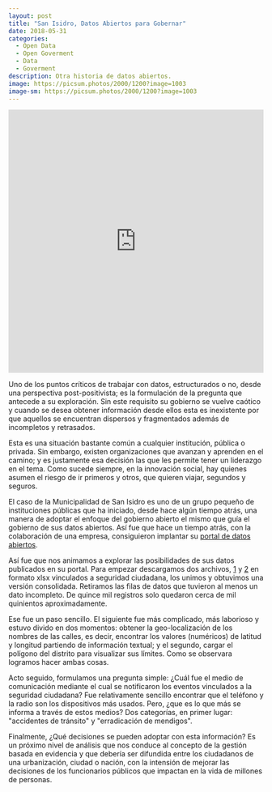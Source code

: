 ```yaml
---
layout: post
title: "San Isidro, Datos Abiertos para Gobernar"
date: 2018-05-31
categories:
  - Open Data 
  - Open Goverment 
  - Data
  - Goverment 
description: Otra historia de datos abiertos.
image: https://picsum.photos/2000/1200?image=1003
image-sm: https://picsum.photos/2000/1200?image=1003
---
```


<iframe width="100%" height="520" frameborder="0" src="https://manuelvarzen.carto.com/builder/40bb07aa-696a-40c9-bdab-3bfdad00d2b0/embed" allowfullscreen webkitallowfullscreen mozallowfullscreen oallowfullscreen msallowfullscreen></iframe>

Uno de los puntos críticos de trabajar con datos, estructurados o no, desde una perspectiva post-positivista; es la formulación de la pregunta que antecede a su exploración. Sin este requisito su gobierno se vuelve caótico y cuando se desea obtener información desde ellos esta es inexistente por que aquellos se encuentran dispersos y fragmentados además de incompletos y retrasados. 

Esta es una situación bastante común a cualquier institución, pública o privada. Sin embargo, existen organizaciones que avanzan y aprenden en el camino; y es justamente esa decisión las que les permite tener un liderazgo en el tema. Como sucede siempre, en la innovación social, hay quienes asumen el riesgo de ir primeros y otros, que quieren viajar, segundos y seguros. 

El caso de la Municipalidad de San Isidro es uno de un grupo pequeño de instituciones públicas que ha iniciado, desde hace algún tiempo atrás, una manera de adoptar el enfoque del gobierno abierto el mismo que guía el gobierno de sus datos abiertos. Así fue que hace un tiempo atrás, con la colaboración de una empresa, consiguieron implantar su [portal de datos abiertos](http://datosabiertos.msi.gob.pe/home). 

Así fue que nos animamos a explorar las posibilidades de sus datos publicados en su portal. Para empezar descargamos dos archivos, [1](http://datosabiertos.msi.gob.pe/dataviews/227114/consolidado-intervenciones-serenazgo-2016/) y [2](http://datosabiertos.msi.gob.pe/dataviews/94606/consolidado-intervenciones-serenazgo-2015/) en formato xlsx vinculados a seguridad ciudadana, los unimos y obtuvimos una versión consolidada. Retiramos las filas de datos que tuvieron al menos un dato incompleto. De quince mil registros solo quedaron cerca de mil quinientos aproximadamente. 

Ese fue un paso sencillo. El siguiente fue más complicado, más laborioso y estuvo divido en dos momentos: obtener la geo-localización de los nombres de las calles, es decir, encontrar los valores (numéricos) de latitud y longitud partiendo de información textual; y el segundo, cargar el polígono del distrito para visualizar sus límites. Como se observara logramos hacer ambas cosas. 

Acto seguido, formulamos una pregunta simple: ¿Cuál fue el medio de comunicación mediante el cual se notificaron los eventos vinculados a la seguridad ciudadana? Fue relativamente sencillo encontrar que el teléfono y la radio son los dispositivos más usados. Pero, ¿que es lo que más se informa a través de estos medios? Dos categorías, en primer lugar: "accidentes de tránsito" y "erradicación de mendigos". 

Finalmente, ¿Qué decisiones se pueden adoptar con esta información? Es un próximo nivel de análisis que nos conduce al concepto de la gestión basada en evidencia y que debería ser difundida entre los ciudadanos de una urbanización, ciudad o nación, con la intensión de mejorar las decisiones de los funcionarios públicos que impactan en la vida de millones de personas.